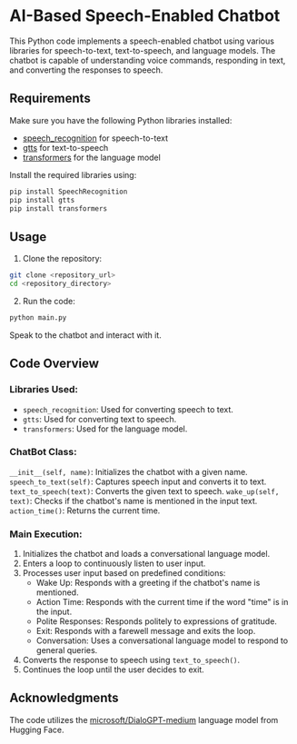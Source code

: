 # AI-Based Speech-Enabled Chatbot

This Python code implements a speech-enabled chatbot using various libraries for speech-to-text, text-to-speech, and language models. The chatbot is capable of understanding voice commands, responding in text, and converting the responses to speech.

## Requirements

Make sure you have the following Python libraries installed:

- [speech_recognition](https://pypi.org/project/SpeechRecognition/) for speech-to-text
- [gtts](https://pypi.org/project/gTTS/) for text-to-speech
- [transformers](https://huggingface.co/transformers/) for the language model

Install the required libraries using:

```bash
pip install SpeechRecognition
pip install gtts
pip install transformers
```

## Usage
1. Clone the repository:
```bash
git clone <repository_url>
cd <repository_directory>
```
2. Run the code:
```bash
python main.py
```
Speak to the chatbot and interact with it.

## Code Overview
### Libraries Used:
- `speech_recognition`: Used for converting speech to text.
- `gtts`: Used for converting text to speech.
- `transformers`: Used for the language model.

### ChatBot Class:
`__init__(self, name)`: Initializes the chatbot with a given name.
`speech_to_text(self)`: Captures speech input and converts it to text.
`text_to_speech(text)`: Converts the given text to speech.
`wake_up(self, text)`: Checks if the chatbot's name is mentioned in the input text.
`action_time()`: Returns the current time.

### Main Execution:
1. Initializes the chatbot and loads a conversational language model.
2. Enters a loop to continuously listen to user input.
3. Processes user input based on predefined conditions:
    - Wake Up: Responds with a greeting if the chatbot's name is mentioned.
    - Action Time: Responds with the current time if the word "time" is in the input.
    - Polite Responses: Responds politely to expressions of gratitude.
    - Exit: Responds with a farewell message and exits the loop.
    - Conversation: Uses a conversational language model to respond to general queries.
4. Converts the response to speech using `text_to_speech()`.
5. Continues the loop until the user decides to exit.

## Acknowledgments
The code utilizes the [microsoft/DialoGPT-medium](https://huggingface.co/microsoft/DialoGPT-medium?text=Hey+my+name+is+Clara%21+How+are+you%3F) language model from Hugging Face.


